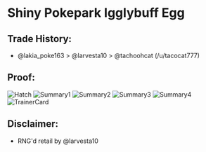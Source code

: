 # Shiny Pokepark Igglybuff Egg

## Trade History:
* @lakia_poke163 > @larvesta10 > @tachoohcat (/u/tacocat777)

## Proof:
![Hatch](./1.jpg)
![Summary1](./2.jpg)
![Summary2](./3.jpg)
![Summary3](./4.jpg)
![Summary4](./5.jpg)
![TrainerCard](./6.jpg)

## Disclaimer:
* RNG'd retail by @larvesta10
